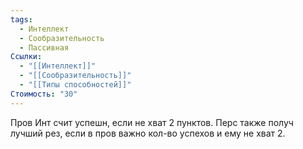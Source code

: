 ```yaml
---
tags:
  - Интеллект
  - Сообразительность
  - Пассивная
Ссылки:
  - "[[Интеллект]]"
  - "[[Сообразительность]]"
  - "[[Типы способностей]]"
Стоимость: "30"
---
```

Пров Инт счит успешн, если не хват 2 пунктов. Перс также получ лучший рез, если в пров важно кол-во успехов и ему не хват 2.